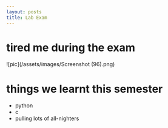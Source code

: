 ```yaml
---
layout: posts
title: Lab Exam
---
```

# tired me during the exam
![pic](/assets/images/Screenshot (96).png)

# things we learnt this semester
- python
- c
- pulling lots of all-nighters